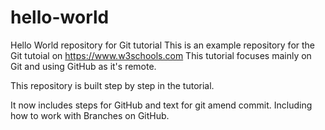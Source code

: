# hello-world
Hello World repository for Git tutorial
This is an example repository for the Git tutoial on https://www.w3schools.com
This tutorial focuses mainly on Git and using GitHub as it's remote.

This repository is built step by step in the tutorial. 

It now includes steps for GitHub and text for git amend commit.
Including how to work with Branches on GitHub.
